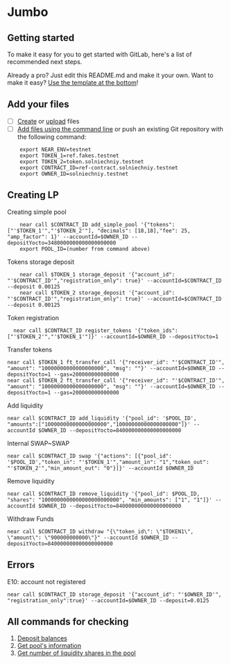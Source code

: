 # Jumbo

## Getting started

To make it easy for you to get started with GitLab, here's a list of recommended next steps.

Already a pro? Just edit this README.md and make it your own. Want to make it easy? [Use the template at the bottom](#editing-this-readme)!

## Add your files

- [ ] [Create](https://gitlab.com/-/experiment/new_project_readme_content:da2ac3ecaa37230e96aeb3a6d870c044?https://docs.gitlab.com/ee/user/project/repository/web_editor.html#create-a-file) or [upload](https://gitlab.com/-/experiment/new_project_readme_content:da2ac3ecaa37230e96aeb3a6d870c044?https://docs.gitlab.com/ee/user/project/repository/web_editor.html#upload-a-file) files
- [ ] [Add files using the command line](https://gitlab.com/-/experiment/new_project_readme_content:da2ac3ecaa37230e96aeb3a6d870c044?https://docs.gitlab.com/ee/gitlab-basics/add-file.html#add-a-file-using-the-command-line) or push an existing Git repository with the following command:

```
    export NEAR_ENV=testnet
    export TOKEN_1=ref.fakes.testnet
    export TOKEN_2=token.solniechniy.testnet
    export CONTRACT_ID=ref-contract.solniechniy.testnet
    export OWNER_ID=solniechniy.testnet
```

## Creating LP 

Creating simple pool
```
    near call $CONTRACT_ID add_simple_pool '{"tokens": ["'$TOKEN_1'","'$TOKEN_2'"], "decimals": [18,18],"fee": 25, "amp_factor": 1}' --accountId=$OWNER_ID --depositYocto=3480000000000000000000
    export POOL_ID=(number from command above)
```

Tokens storage deposit

```
    near call $TOKEN_1 storage_deposit '{"account_id": "'$CONTRACT_ID'","registration_only": true}' --accountId=$CONTRACT_ID --deposit 0.00125 
    near call $TOKEN_2 storage_deposit '{"account_id": "'$CONTRACT_ID'","registration_only": true}' --accountId=$CONTRACT_ID --deposit 0.00125 
```

Token registration 

```
  near call $CONTRACT_ID register_tokens '{"token_ids": ["'$TOKEN_2'","'$TOKEN_1'"]}' --accountId=$OWNER_ID --depositYocto=1
```

Transfer tokens 

```
near call $TOKEN_1 ft_transfer_call '{"receiver_id": "'$CONTRACT_ID'", "amount": "10000000000000000000", "msg": ""}' --accountId=$OWNER_ID --depositYocto=1 --gas=200000000000000
near call $TOKEN_2 ft_transfer_call '{"receiver_id": "'$CONTRACT_ID'", "amount": "10000000000000000000", "msg": ""}' --accountId=$OWNER_ID --depositYocto=1 --gas=200000000000000
```

Add liquidity 

```
near call $CONTRACT_ID add_liquidity '{"pool_id": '$POOL_ID', "amounts":["10000000000000000000","10000000000000000000"]}' --accountId $OWNER_ID --depositYocto=840000000000000000000
```

Internal SWAP~SWAP
```
near call $CONTRACT_ID swap '{"actions": [{"pool_id": '$POOL_ID',"token_in": "'$TOKEN_1'","amount_in": "1","token_out": "'$TOKEN_2'","min_amount_out": "0"}]}' --accountId $OWNER_ID
```

Remove liquidity
```
near call $CONTRACT_ID remove_liquidity '{"pool_id": $POOL_ID, "shares": "1000000000000000000000000", "min_amounts": ["1", "1"]}' --accountId $OWNER_ID --depositYocto=840000000000000000000
```

Withdraw Funds
```
near call $CONTRACT_ID withdraw "{\"token_id\": \"$TOKEN1\", \"amount\": \"900000000000\"}" --accountId $OWNER_ID --depositYocto=840000000000000000000
```


## Errors
E10: account not registered
```
near call $CONTRACT_ID storage_deposit '{"account_id": "'$OWNER_ID'", "registration_only":true}' --accountId=$OWNER_ID --deposit=0.0125
```
## All commands for checking

1. [Deposit balances](https://web.nearapi.org/?q=woPCqGNvbnRyYWN0w5kgcmVmLcSCxITEhsSILnNvbG5pZWNoxJh5LnRlc3RuZXTCpm3EpWhvZMKsZ8SlX2RlcG9zaXRzwqZwYcSGbXPCgcKqxIfEgnXEhF9pZMKwcHJvdmVya2HEn8ShxKPEpQ)
2. [Get pool's information](https://web.nearapi.org/?q=woPCqGNvbnRyYWN0w5kgcmVmLcSCxITEhsSILnNvbG5pZWNoxJh5LnRlc3RuZXTCpm3EpWhvZMKoZ8SlX3BvxJbCpnBhxIZtc8KBwqfEscSWX2lkAA)
3. [Get number of liquidity shares in the pool](https://web.nearapi.org/?q=woPCqGNvbnRyYWN0w5kgcmVmLcSCxITEhsSILnNvbG5pZWNoxJh5LnRlc3RuZXTCpm3EpWhvZMKvZ8SlX3BvxJZfc2hhxIxzwqZwxLdhbXPCgsKnxLHEs2lkAMKqxIfEgnXEhF_FhMKwcHJvdmVya2HEn8ShxKPEpQ)
